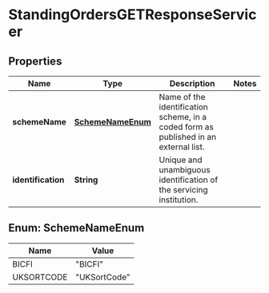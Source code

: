 
# StandingOrdersGETResponseServicer

## Properties
Name | Type | Description | Notes
------------ | ------------- | ------------- | -------------
**schemeName** | [**SchemeNameEnum**](#SchemeNameEnum) | Name of the identification scheme, in a coded form as published in an external list. | 
**identification** | **String** | Unique and unambiguous identification of the servicing institution. | 


<a name="SchemeNameEnum"></a>
## Enum: SchemeNameEnum
Name | Value
---- | -----
BICFI | &quot;BICFI&quot;
UKSORTCODE | &quot;UKSortCode&quot;



